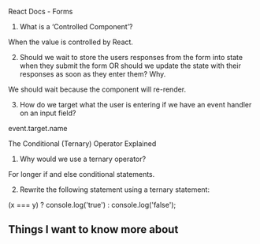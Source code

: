 React Docs - Forms

1. What is a ‘Controlled Component’?

When the value is controlled by React.

2. Should we wait to store the users responses from the form into state when they submit the form OR should we update the state with their responses as soon as they enter them? Why.

We should wait because the component will re-render.

3. How do we target what the user is entering if we have an event handler on an input field?

event.target.name

The Conditional (Ternary) Operator Explained

1. Why would we use a ternary operator?

For longer if and else conditional statements.

2. Rewrite the following statement using a ternary statement:

(x === y) ? console.log('true') : console.log('false');

## Things I want to know more about
